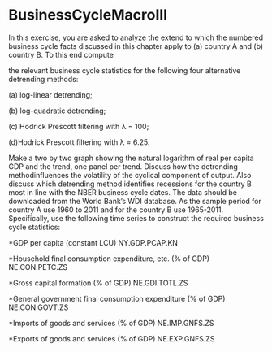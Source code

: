 # BusinessCycleMacroIII
In this exercise, you are asked to analyze the extend to which the numbered business cycle facts
discussed in this chapter apply to (a) country A and (b) country B. To this end compute

the relevant business cycle statistics for the following four alternative detrending methods: 

(a) log-linear detrending; 

(b) log-quadratic detrending; 

(c) Hodrick Prescott filtering with λ = 100;

(d)Hodrick Prescott filtering with λ = 6.25. 

Make a two by two graph showing the natural logarithm of real per capita GDP and the trend, one panel per trend. 
Discuss how the detrending methodinfluences the volatility of the cyclical component of output. Also discuss which 
detrending method identifies recessions for the country B most in line with the NBER business cycle dates. The data should
be downloaded from the World Bank’s WDI database. As the sample period for country A use
1960 to 2011 and for the country B use 1965-2011. Specifically, use the following time series to
construct the required business cycle statistics:

\*GDP per capita (constant LCU) NY.GDP.PCAP.KN

\*Household final consumption expenditure, etc. (% of GDP) NE.CON.PETC.ZS

\*Gross capital formation (% of GDP) NE.GDI.TOTL.ZS

\*General government final consumption expenditure (% of GDP) NE.CON.GOVT.ZS

\*Imports of goods and services (% of GDP) NE.IMP.GNFS.ZS

\*Exports of goods and services (% of GDP) NE.EXP.GNFS.ZS
